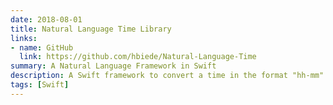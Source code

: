 ```yaml
---
date: 2018-08-01
title: Natural Language Time Library
links:
- name: GitHub
  link: https://github.com/hbiede/Natural-Language-Time
summary: A Natural Language Framework in Swift
description: A Swift framework to convert a time in the format "hh-mm" to natural sounding version of that time.
tags: [Swift]
---
```


